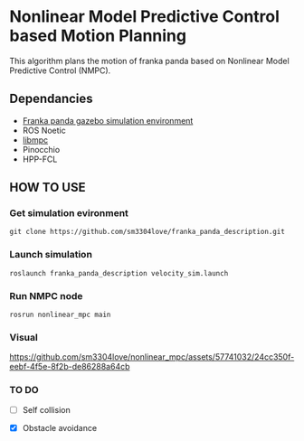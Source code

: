 # Nonlinear Model Predictive Control based Motion Planning 
This algorithm plans the motion of franka panda based on Nonlinear Model Predictive Control (NMPC).

## Dependancies
* [Franka panda gazebo simulation environment](https://github.com/sm3304love/franka_panda_description.git)
* ROS Noetic
* [libmpc](https://github.com/nicolapiccinelli/libmpc)
* Pinocchio
* HPP-FCL

## HOW TO USE
### Get simulation evironment
```
git clone https://github.com/sm3304love/franka_panda_description.git
```
### Launch simulation
```
roslaunch franka_panda_description velocity_sim.launch
```
### Run NMPC node
```
rosrun nonlinear_mpc main
```

### Visual


https://github.com/sm3304love/nonlinear_mpc/assets/57741032/24cc350f-eebf-4f5e-8f2b-de86288a64cb



### TO DO
- [ ] Self collision
- [x] Obstacle avoidance

